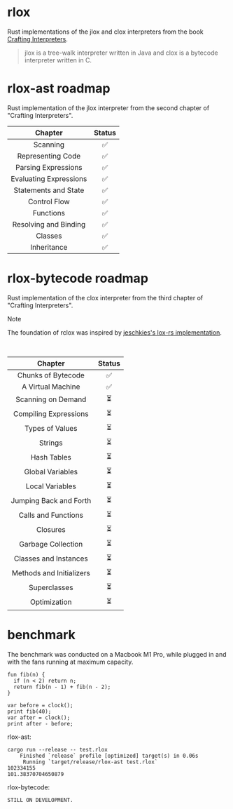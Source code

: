 # rlox

Rust implementations of the jlox and clox interpreters from the book [Crafting Interpreters](https://craftinginterpreters.com/).

> jlox is a tree-walk interpreter written in Java and clox is a bytecode interpreter written in C.

# rlox-ast roadmap
Rust implementation of the jlox interpreter from the second chapter of "Crafting Interpreters".
<br>

|        Chapter         | Status |
|:----------------------:|:------:|
|        Scanning        |   ✅    |
|   Representing Code    |   ✅    |
|  Parsing Expressions   |   ✅    |
| Evaluating Expressions |   ✅    |
|  Statements and State  |   ✅    |
|      Control Flow      |   ✅    |
|       Functions        |   ✅    |
| Resolving and Binding  |   ✅    |
|        Classes         |   ✅    |
|      Inheritance       |   ✅    |

# rlox-bytecode roadmap
Rust implementation of the clox interpreter from the third chapter of "Crafting Interpreters".
<br>

> [!NOTE]
> The foundation of rclox was inspired by [jeschkies's lox-rs implementation](https://github.com/jeschkies/lox-rs/blob/master/bytecode/).

<br>

|         Chapter          | Status |
|:------------------------:|:------:|
|    Chunks of Bytecode    |   ✅    |
|    A Virtual Machine     |   ✅    |
|    Scanning on Demand    |   ⏳    |
|  Compiling Expressions   |   ⏳    |
|     Types of Values      |   ⏳    |
|         Strings          |   ⏳    |
|       Hash Tables        |   ⏳    |
|     Global Variables     |   ⏳    |
|     Local Variables      |   ⏳    |
|  Jumping Back and Forth  |   ⏳    |
|   Calls and Functions    |   ⏳    |
|         Closures         |   ⏳    |
|    Garbage Collection    |   ⏳    |
|  Classes and Instances   |   ⏳    |
| Methods and Initializers |   ⏳    |
|       Superclasses       |   ⏳    |
|       Optimization       |   ⏳    |

# benchmark

The benchmark was conducted on a Macbook M1 Pro, while plugged in and with the fans running at maximum capacity.

```lox
fun fib(n) {
  if (n < 2) return n;
  return fib(n - 1) + fib(n - 2);
}

var before = clock();
print fib(40);
var after = clock();
print after - before;
```

rlox-ast: 
```shell
cargo run --release -- test.rlox
    Finished `release` profile [optimized] target(s) in 0.06s
     Running `target/release/rlox-ast test.rlox`
102334155
101.38370704650879
```
rlox-bytecode:
```shell
STILL ON DEVELOPMENT.
```
